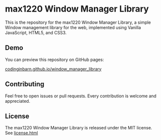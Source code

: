 # max1220 Window Manager Library

This is the repository for the max1220 Window Manager Library,
a simple Window management library for the web, implemented using Vanilla JavaScript, HTML5, and CSS3.


## Demo

You can preview this repository on GitHub pages:

[codinginbarn.github.io/window_manager_library](https://codinginbarn.github.io/window_manager_library/)


## Contributing

Feel free to open issues or pull requests. Every contribution is welcome and appreciated.


## License

The max1220 Window Manager Library is released under the MIT license.<br>
See [license.html](license.html)
